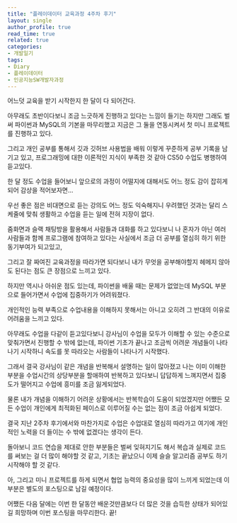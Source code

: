 ```yaml
---
title: "플레이데이터 교육과정 4주차 후기"
layout: single
author_profile: true
read_time: true
related: true
categories:
- 개발일기
tags:
- Diary
- 플레이데이터
- 인공지능SW개발자과정
---
```



어느덧 교육을 받기 시작한지 한 달이 다 되어간다.

아무래도 초반이다보니 조금 느긋하게 진행하고 있다는 느낌이 들기는 하지만 그래도 벌써 파이썬과 MySQL의 기본을 마무리했고 지금은 그 둘을 연동시켜서 첫 미니 프로젝트를 진행하고 있다. 

그리고 개인 공부를 통해서 깃과 깃허브 사용법을 배워 이렇게 꾸준하게 공부 기록을 남기고 있고, 프로그래밍에 대한 이론적인 지식이 부족한 것 같아 CS50 수업도 병행하여 듣고있다.


한 달 정도 수업을 들어보니 앞으로의 과정이 어떨지에 대해서도 어느 정도 감이 잡히게 되어 감상을 적어보자면...

우선 좋은 점은 비대면으로 듣는 강의도 어느 정도 익숙해지니 우려했던 것과는 달리 스케줄에 맞춰 생활하고 수업을 듣는 일에 전혀 지장이 없다.

줌화면과 슬랙 채팅방을 활용해서 사람들과 대화를 하고 있다보니 나 혼자가 아닌 여러 사람들과 함께 프로그램에 참여하고 있다는 사실에서 조금 더 공부를 열심히 하기 위한 동기부여가 되고있고, 

그리고 잘 짜여진 교육과정을 따라가면 되다보니 내가 무엇을 공부해야할지 헤메지 않아도 된다는 점도 큰 장점으로 느끼고 있다.


하지만 역시나 아쉬운 점도 있는데, 파이썬을 배울 때는 문제가 없었는데 MySQL 부분으로 들어가면서 수업에 집중하기가 어려워졌다.

개인적인 능력 부족으로 수업내용을 이해하지 못해서는 아니고 오히려 그 반대의 이유로 어려움을 느끼고 있다.

아무래도 수업을 다같이 듣고있다보니 강사님이 수업을 모두가 이해할 수 있는 수준으로 맞춰가면서 진행할 수 밖에 없는데, 파이썬 기초가 끝나고 조금씩 어려운 개념들이 나타나기 시작하니 속도를 못 따라오는 사람들이 나타나기 시작했다.

그래서 결국 강사님이 같은 개념을 반복해서 설명하는 일이 많아졌고 나는 이미 이해한 부분을 수업시간의 상당부분을 할애하여 반복하고 있다보니 답답하게 느껴지면서 집중도가 떨어지고 수업에 흥미를 조금 잃게되었다.

물론 내가 개념을 이해하기 어려운 상황에서는 반복학습이 도움이 되었겠지만 어쨌든 모든 수업이 개인에게 최적화된 페이스로 이루어질 수는 없는 점이 조금 아쉽게 되었다.


결국 지난 2주차 후기에서와 마찬가지로 수업은 수업대로 열심히 따라가고 여기에 개인적인 노력을 더 들이는 수 밖에 없겠다는 생각이 든다.

돌아보니 코드 연습을 제대로 안한 부분들은 벌써 잊혀지기도 해서 복습과 실제로 코드를 써보는 걸 더 많이 해야할 것 같고, 기초는 끝났으니 이제 슬슬 알고리즘 공부도 하기 시작해야 할 것 같다.

아, 그리고 미니 프로젝트를 하게 되면서 협업 능력의 중요성을 많이 느끼게 되었는데 이 부분은 별도의 포스팅으로 남길 예정이다.


어쨌든 다음 달에는 이번 한 달동안 배운것만큼보다 더 많은 것을 습득한 상태가 되어있길 희망하며 이번 포스팅을 마무리한다. 끝!
